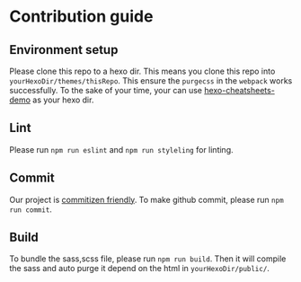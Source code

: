 # Contribution guide

## Environment setup

Please clone this repo to a hexo dir. This means you clone this repo into `yourHexoDir/themes/thisRepo`. This ensure the `purgecss` in the `webpack` works successfully. To the sake of your time, your can use [hexo-cheatsheets-demo](https://github.com/glazec/hexo-cheatsheets-demo) as your hexo dir.

## Lint
Please run `npm run eslint` and `npm run styleling` for linting.

## Commit

Our project is [commitizen friendly](http://commitizen.github.io/cz-cli/). To make github commit, please run `npm run commit`.

## Build

To bundle the sass,scss file, please run `npm run build`. Then it will compile the sass and auto purge it depend on the html in `yourHexoDir/public/`.
